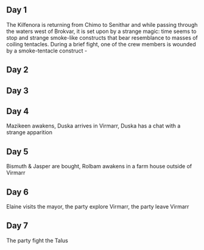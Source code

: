 ## Day 1
The Kilfenora is returning from Chimo to Senithar and while passing through the waters west of Brokvar, it is set upon by a strange magic: time seems to stop and strange smoke-like constructs that bear resemblance to masses of coiling tentacles. During a brief fight, one of the crew members is wounded by a smoke-tentacle construct - 
## Day 2
## Day 3
## Day 4
Mazikeen awakens, Duska arrives in Virmarr, Duska has a chat with a strange apparition 
## Day 5
Bismuth & Jasper are bought, Rolbam awakens in a farm house outside of Virmarr
## Day 6
Elaine visits the mayor, the party explore Virmarr, the party leave Virmarr
## Day 7
The party fight the Talus